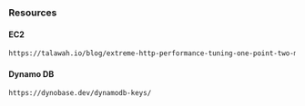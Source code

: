 ### Resources
#### EC2
```html
https://talawah.io/blog/extreme-http-performance-tuning-one-point-two-million/
```
#### Dynamo DB
```html
https://dynobase.dev/dynamodb-keys/
```

